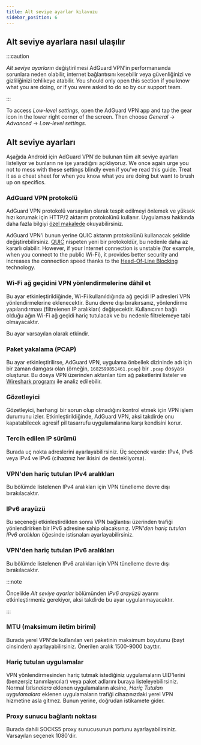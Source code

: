 ```yaml
---
title: Alt seviye ayarlar kılavuzu
sidebar_position: 6
---
```


## Alt seviye ayarlara nasıl ulaşılır

:::caution

_Alt seviye ayarların_ değiştirilmesi AdGuard VPN'in performansında sorunlara neden olabilir, internet bağlantısını kesebilir veya güvenliğinizi ve gizliliğinizi tehlikeye atabilir. You should only open this section if you know what you are doing, or if you were asked to do so by our support team.

:::

To access _Low-level settings_, open the AdGuard VPN app and tap the gear icon in the lower right corner of the screen. Then choose _General_ → _Advanced_ → _Low-level settings_.

## Alt seviye ayarları

Aşağıda Android için AdGuard VPN'de bulunan tüm alt seviye ayarları listeliyor ve bunların ne işe yaradığını açıklıyoruz. We once again urge you not to mess with these settings blindly even if you’ve read this guide. Treat it as a cheat sheet for when you know what you are doing but want to brush up on specifics.

### AdGuard VPN protokolü

AdGuard VPN protokolü varsayılan olarak tespit edilmeyi önlemek ve yüksek hızı korumak için HTTP/2 aktarım protokolünü kullanır. Uygulaması hakkında daha fazla bilgiyi [özel makalede](/general/adguard-vpn-protocol.md) okuyabilirsiniz.

AdGuard VPN'i bunun yerine QUIC aktarım protokolünü kullanacak şekilde değiştirebilirsiniz. [QUIC](https://adguard-vpn.com/kb/general/why-adguard-vpn/#6-quic-support) nispeten yeni bir protokoldür, bu nedenle daha az kararlı olabilir. However, if your Internet connection is unstable (for example, when you connect to the public Wi-Fi), it provides better security and increases the connection speed thanks to the [Head-Of-Line Blocking](https://adguard-dns.io/en/blog/dns-over-quic.html#headoflineblocking) technology.

### Wi-Fi ağ geçidini VPN yönlendirmelerine dâhil et

Bu ayar etkinleştirildiğinde, Wi-Fi kullanıldığında ağ geçidi IP adresleri VPN yönlendirmelerine eklenecektir.
Bunu devre dışı bırakırsanız, yönlendirme yapılandırması (filtrelenen IP aralıkları) değişecektir. Kullanıcının bağlı olduğu ağın Wi-Fi ağ geçidi hariç tutulacak ve bu nedenle filtrelemeye tabi olmayacaktır.

Bu ayar varsayılan olarak etkindir.

### Paket yakalama (PCAP)

Bu ayar etkinleştirilirse, AdGuard VPN, uygulama önbellek dizininde adı için bir zaman damgası olan (örneğin, `1682599851461.pcap`) bir `.pcap` dosyası oluşturur. Bu dosya VPN üzerinden aktarılan tüm ağ paketlerini listeler ve [Wireshark programı](https://www.wireshark.org/) ile analiz edilebilir.

### Gözetleyici

Gözetleyici, herhangi bir sorun olup olmadığını kontrol etmek için VPN işlem durumunu izler. Etkinleştirildiğinde, AdGuard VPN, aksi takdirde onu kapatabilecek agresif pil tasarrufu uygulamalarına karşı kendisini korur.

### Tercih edilen IP sürümü

Burada uç nokta adreslerini ayarlayabilirsiniz. Üç seçenek vardır: IPv4, IPv6 veya IPv4 ve IPv6 (cihazınız her ikisini de destekliyorsa).

### VPN'den hariç tutulan IPv4 aralıkları

Bu bölümde listelenen IPv4 aralıkları için VPN tünelleme devre dışı bırakılacaktır.

### IPv6 arayüzü

Bu seçeneği etkinleştirdikten sonra VPN bağlantısı üzerinden trafiği yönlendirirken bir IPv6 adresine sahip olacaksınız. _VPN'den hariç tutulan IPv6 aralıkları_ öğesinde istisnaları ayarlayabilirsiniz.

### VPN'den hariç tutulan IPv6 aralıkları

Bu bölümde listelenen IPv6 aralıkları için VPN tünelleme devre dışı bırakılacaktır.

:::note

Öncelikle _Alt seviye ayarlar_ bölümünden _IPv6 arayüzü_ ayarını etkinleştirmeniz gerekiyor, aksi takdirde bu ayar uygulanmayacaktır.

:::

### MTU (maksimum iletim birimi)

Burada yerel VPN'de kullanılan veri paketinin maksimum boyutunu (bayt cinsinden) ayarlayabilirsiniz. Önerilen aralık 1500-9000 bayttır.

### Hariç tutulan uygulamalar

VPN yönlendirmesinden hariç tutmak istediğiniz uygulamaların UID'lerini (benzersiz tanımlayıcılar) veya paket adlarını buraya listeleyebilirsiniz.
Normal _İstisnalara_ eklenen uygulamaların aksine, _Hariç Tutulan uygulamalara_ eklenen uygulamaların trafiği cihazınızdaki yerel VPN hizmetine asla gitmez. Bunun yerine, doğrudan istikamete gider.

### Proxy sunucu bağlantı noktası

Burada dahili SOCKS5 proxy sunucusunun portunu ayarlayabilirsiniz. Varsayılan seçenek 1080'dir.
